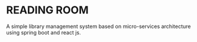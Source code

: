 # READING ROOM

A simple library management system based on micro-services architecture using spring boot and react js.
